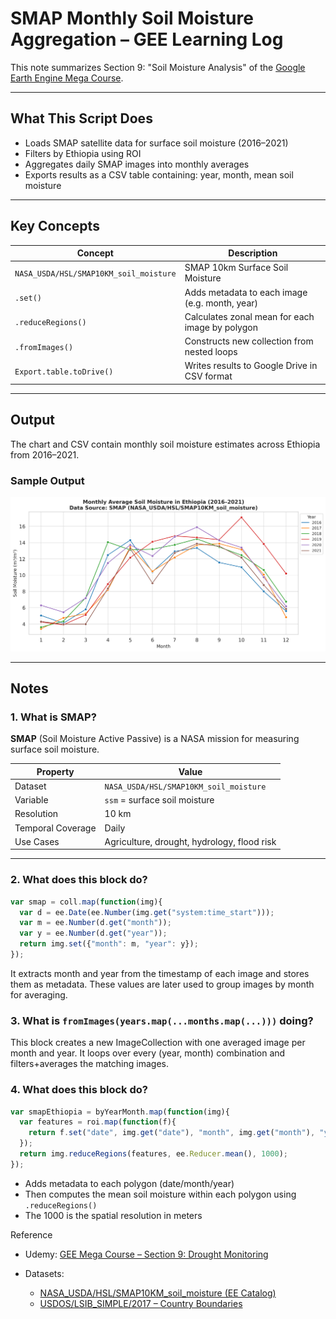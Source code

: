 # SMAP Monthly Soil Moisture Aggregation – GEE Learning Log

This note summarizes Section 9: "Soil Moisture Analysis" of the [Google Earth Engine Mega Course](https://www.udemy.com/course/google-earth-engine-gis-remote-sensing/learn/lecture/42661904#overview).

---

## What This Script Does

- Loads SMAP satellite data for surface soil moisture (2016–2021)
- Filters by Ethiopia using ROI
- Aggregates daily SMAP images into monthly averages
- Exports results as a CSV table containing: year, month, mean soil moisture

---

## Key Concepts

| Concept                       | Description |
|-------------------------------|-------------|
| `NASA_USDA/HSL/SMAP10KM_soil_moisture` | SMAP 10km Surface Soil Moisture |
| `.set()`                      | Adds metadata to each image (e.g. month, year) |
| `.reduceRegions()`            | Calculates zonal mean for each image by polygon |
| `.fromImages()`               | Constructs new collection from nested loops |
| `Export.table.toDrive()`      | Writes results to Google Drive in CSV format |

---

## Output

The chart and CSV contain monthly soil moisture estimates across Ethiopia from 2016–2021.

### Sample Output
![](chart_smap_soilmoisture_timeseries_ethiopia_2016-2021.png)

---

## Notes

### 1. What is SMAP?

**SMAP** (Soil Moisture Active Passive) is a NASA mission for measuring surface soil moisture.

| Property              | Value                       |
|-----------------------|-----------------------------|
| Dataset               | `NASA_USDA/HSL/SMAP10KM_soil_moisture` |
| Variable              | `ssm` = surface soil moisture |
| Resolution            | 10 km                       |
| Temporal Coverage     | Daily                       |
| Use Cases             | Agriculture, drought, hydrology, flood risk |

---

### 2. What does this block do?

```javascript
var smap = coll.map(function(img){
  var d = ee.Date(ee.Number(img.get("system:time_start")));
  var m = ee.Number(d.get("month"));
  var y = ee.Number(d.get("year"));
  return img.set({"month": m, "year": y});
});
```

It extracts month and year from the timestamp of each image and stores them as metadata.
These values are later used to group images by month for averaging.

### 3. What is `fromImages(years.map(...months.map(...)))` doing?
This block creates a new ImageCollection with one averaged image per month and year.
It loops over every (year, month) combination and filters+averages the matching images.

### 4. What does this block do?
```javascript
var smapEthiopia = byYearMonth.map(function(img){
  var features = roi.map(function(f){
    return f.set("date", img.get("date"), "month", img.get("month"), "year", img.get("year"));
  });
  return img.reduceRegions(features, ee.Reducer.mean(), 1000);
});
```
- Adds metadata to each polygon (date/month/year)
- Then computes the mean soil moisture within each polygon using `.reduceRegions()`
- The 1000 is the spatial resolution in meters

Reference
- Udemy:
[GEE Mega Course – Section 9: Drought Monitoring](https://www.udemy.com/course/google-earth-engine-gis-remote-sensing/learn/lecture/42661904#overview)

- Datasets:
  - [NASA_USDA/HSL/SMAP10KM_soil_moisture (EE Catalog)](https://developers.google.com/earth-engine/datasets/catalog/NASA_USDA_HSL_SMAP10KM_soil_moisture)
  - [USDOS/LSIB_SIMPLE/2017 – Country Boundaries](https://developers.google.com/earth-engine/datasets/catalog/USDOS_LSIB_SIMPLE_2017?hl=ja)
